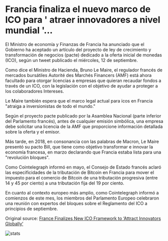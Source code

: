 # Francia finaliza el nuevo marco de ICO para ' atraer innovadores a nivel mundial '...

El Ministro de economía y Finanzas de Francia ha anunciado que el Gobierno ha aceptado un artículo del proyecto de ley de crecimiento y transformación de negocios (pacte) dedicado a la oferta inicial de monedas (ICO), según un tweet publicado el miércoles, 12 de septiembre.

Como dice el Ministro de Hacienda, Bruno Le Maire, el regulador francés de mercados bursátiles Autorité des Marchés Financers (AMF) está ahora facultado para otorgar licencias a empresas que quieran recaudar fondos a través de un ICO, con la legislación con el objetivo de ayudar a proteger a los colaboradores Intereses.

Le Maire también espera que el marco legal actual para icos en Francia "atraiga a inversionistas de todo el mundo."

Según el proyecto pacte publicado por la Asamblea Nacional (parte inferior del Parlamento francés), antes de cualquier emisión simbólica, una empresa debe solicitar una licencia de la AMF que proporcione información detallada sobre la oferta y el emisor.

Más tarde, en 2018, en consonancia con las palabras de Macron, Le Maire presentó su pacto Bill, que tiene como objetivo transformar e innovar la economía francesa, en marzo declarando que Francia estaba lista para una "revolución bloques".

Como Cointelegraph informó en mayo, el Consejo de Estado francés aclaró las especificidades de la tributación de Bitcoin en Francia para mover el impuesto para el comercio de Bitcoin de una tributación progresiva (entre 14 y 45 por ciento) a una tributación fija del 19 por ciento.

En cuanto al contexto europeo más amplio, como Cointelegraph informó a comienzos de este mes, los miembros del Parlamento Europeo celebraron una reunión con expertos del bloques sobre el Reglamento del ICO a principios de septiembre.

Original source: [France Finalizes New ICO Framework to ‘Attract Innovators Globally’](https://cointelegraph.com/news/france-finalizes-new-ico-framework-to-attract-innovators-globally)

![stats](https://c.statcounter.com/11760860/0/a89fa40b/1/ "stats")